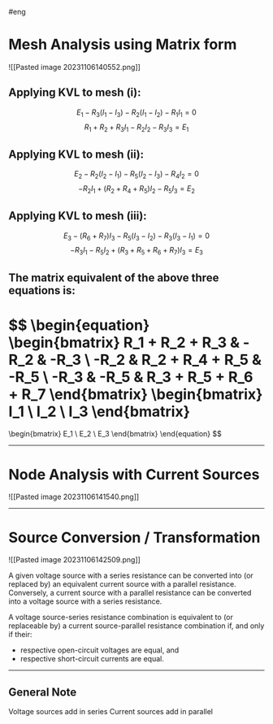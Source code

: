 #eng 

# Mesh Analysis using Matrix form

![[Pasted image 20231106140552.png]]

## Applying KVL to mesh (i):
$$E_1 - R_3 (I_1 - I_3) - R_2 (I_1 - I_2) - R_1I_1 = 0$$
$$R_1 + R_2 + R_3 I_1 - R_2I_2 - R_3I_3 = E_1$$

## Applying KVL to mesh (ii):
$$E_2 - R_2 (I_2 - I_1) - R_5 (I_2 - I_3) - R_4I_2 = 0$$
$$-R_2I_1 + (R_2 + R_4 + R_5) I_2 - R_5I_3 = E_2$$

## Applying KVL to mesh (iii):
$$E_3 - (R_6+R_7)I_3 - R_5 (I_3 - I_2) - R_3(I_3 - I_1) = 0$$
$$-R_3I_1 - R_5I_2 + (R_3 + R_5 + R_6 + R_7) I_3 = E_3$$


## The matrix equivalent of the above three equations is:
$$
\begin{equation}
\begin{bmatrix}
R_1 + R_2 + R_3 & -R_2 & -R_3 \\
-R_2 & R_2 + R_4 + R_5 & -R_5 \\
-R_3 & -R_5 & R_3 + R_5 + R_6 + R_7
\end{bmatrix}
\begin{bmatrix}
I_1 \\
I_2 \\
I_3
\end{bmatrix}
=
\begin{bmatrix}
E_1 \\
E_2 \\
E_3
\end{bmatrix}
\end{equation}
$$

---
# Node Analysis with Current Sources

![[Pasted image 20231106141540.png]]


---
# Source Conversion / Transformation


![[Pasted image 20231106142509.png]]

A given voltage source with a series resistance can be converted into (or replaced by) an equivalent current source with a parallel resistance. Conversely, a current source with a parallel resistance can be converted into a voltage source with a series resistance.

A voltage source-series resistance combination is equivalent to (or replaceable by) a current source-parallel resistance combination if, and only if their:

- respective open-circuit voltages are equal, and
- respective short-circuit currents are equal.



---
## General Note

Voltage sources add in series
Current sources add in parallel

